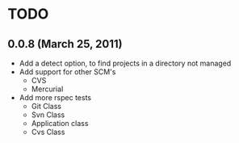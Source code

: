 # TODO

## 0.0.8 (March 25, 2011)
- Add a detect option, to find projects in a directory not managed
- Add support for other SCM's
	- CVS
	- Mercurial	
- Add more rspec tests		
	- Git Class
	- Svn Class
	- Application class
	- Cvs Class
